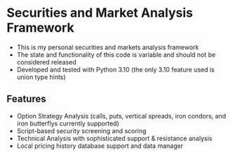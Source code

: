 # Securities and Market Analysis Framework

* This is my personal securities and markets analysis framework
* The state and functionality of this code is variable and should not be considered released
* Developed and tested with Python 3.10 (the only 3.10 feature used is union type hints)

## Features
* Option Strategy Analysis (calls, puts, vertical spreads, iron condors, and iron butterflys currently supported)
* Script-based security screening and scoring
* Technical Analysis with sophisticated support & resistance analysis
* Local pricing history database support and data manager
